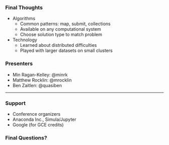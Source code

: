### Final Thoughts

*  Algorithms
    *  Common patterns: map, submit, collections
    *  Available on any computational system
    *  Choose solution type to match problem
*  Technology
    *  Learned about distributed difficulties
    *  Played with larger datasets on small clusters


### Presenters

*  Min Ragan-Kelley: @minrk
*  Matthew Rocklin: @mrocklin
*  Ben Zaitlen: @quasiben

<hr>

### Support

*  Conference organizers
*  Anaconda Inc., Simula/Jupyter
*  Google (for GCE credits)


### Final Questions?
